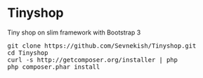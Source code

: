 # Tinyshop
Tiny shop on slim framework with Bootstrap 3

<pre>
git clone https://github.com/Sevnekish/Tinyshop.git
cd Tinyshop
curl -s http://getcomposer.org/installer | php
php composer.phar install
</pre>
